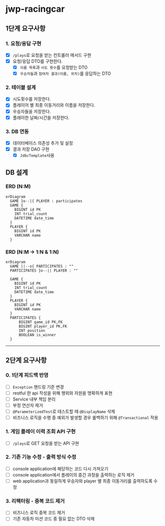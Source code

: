 # jwp-racingcar

## 1단계 요구사항
### 1. 요청/응답 구현
- [X] `/plays`로 요청을 받는 컨트롤러 메서드 구현
- [X] 요청/응답 DTO를 구현한다.
  - [X] `이름 목록`과 `시도 횟수`를 요청받는 DTO
  - [X] `우승자들`과 `참여자 결과(이름, 위치)`를 응답하는 DTO

### 2. 테이블 설계
- [x] 시도횟수를 저장한다.
- [x] 플레이어 별 최종 이동거리와 이름을 저장한다.
- [x] 우승자들을 저장한다.
- [x] 플레이한 날짜/시간을 저장한다.

### 3. DB 연동
- [x] 데이터베이스 의존성 추가 및 설정
- [x] 결과 저장 DAO 구현
  - [x] `JdbcTemplate`사용

## DB 설계
### ERD (N:M)
```mermaid
erDiagram
  GAME }o--|{ PLAYER : participates
  GAME {
    BIGINT id PK
    INT trial_count
    DATETIME date_time
  }
  PLAYER {
    BIGINT id PK
    VARCHAR name
  }
```
### ERD (N:M -> 1:N & 1:N)
```mermaid
erDiagram
  GAME ||--o{ PARTICIPATES : ""
  PARTICIPATES }o--|| PLAYER : ""
  
  GAME {
    BIGINT id PK
    INT trial_count
    DATETIME date_time
  }
  PLAYER {
    BIGINT id PK
    VARCHAR name
  }
  PARTICIPATES {
      BIGINT game_id PK,FK
      BIGINT player_id PK,FK
      INT position
      BOOLEAN is_winner
  }
```

---

## 2단계 요구사항

### 0. 1단계 피드백 반영
- [ ] `Exception` 핸드링 기준 변경
- [ ] restful 한 api 작성을 위해 행위와 자원을 명확하게 표현
- [ ] Service 내부 책임 분리
- [ ] 부정 연산자 제거
- [ ] `@ParameterizedTest`로 테스트할 때 `@DisplayName` 삭제
- [ ] 비즈니스 로직을 수행 중 예외가 발생할 경우 롤백하기 위해 `@Transactional` 적용

### 1. 게임 플레이 이력 조회 API 구현
- [ ] `/plays`로 GET 요청을 받는 API 구현

### 2. 기존 기능 수정 - 출력 방식 수정
- [ ] console application에 해당하는 코드 다시 가져오기
- [ ] console application에서 플레이의 중간 과정을 출력하는 로직 제거
- [ ] web application과 동일하게 우승자와 player 별 최종 이동거리를 출력하도록 수정

### 3. 리팩터링 - 중복 코드 제거
- [ ] 비즈니스 로직 중복 코드 제거
- [ ] 기존 자동차 미션 코드 중 필요 없는 DTO 삭제
